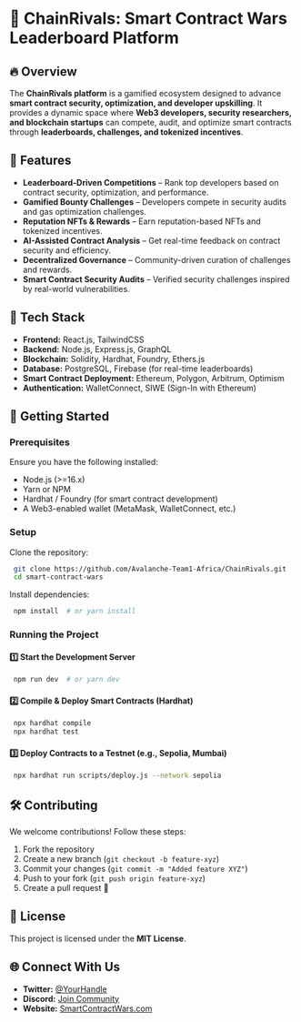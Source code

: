 # 🚀 ChainRivals: Smart Contract Wars Leaderboard Platform

## 🔥 Overview
The **ChainRivals platform** is a gamified ecosystem designed to advance **smart contract security, optimization, and developer upskilling**. It provides a dynamic space where **Web3 developers, security researchers, and blockchain startups** can compete, audit, and optimize smart contracts through **leaderboards, challenges, and tokenized incentives**.

## 🎯 Features
- **Leaderboard-Driven Competitions** – Rank top developers based on contract security, optimization, and performance.
- **Gamified Bounty Challenges** – Developers compete in security audits and gas optimization challenges.
- **Reputation NFTs & Rewards** – Earn reputation-based NFTs and tokenized incentives.
- **AI-Assisted Contract Analysis** – Get real-time feedback on contract security and efficiency.
- **Decentralized Governance** – Community-driven curation of challenges and rewards.
- **Smart Contract Security Audits** – Verified security challenges inspired by real-world vulnerabilities.

## 🔗 Tech Stack
- **Frontend:** React.js, TailwindCSS
- **Backend:** Node.js, Express.js, GraphQL
- **Blockchain:** Solidity, Hardhat, Foundry, Ethers.js
- **Database:** PostgreSQL, Firebase (for real-time leaderboards)
- **Smart Contract Deployment:** Ethereum, Polygon, Arbitrum, Optimism
- **Authentication:** WalletConnect, SIWE (Sign-In with Ethereum)

## 🚀 Getting Started

### Prerequisites
Ensure you have the following installed:
- Node.js (>=16.x)
- Yarn or NPM
- Hardhat / Foundry (for smart contract development)
- A Web3-enabled wallet (MetaMask, WalletConnect, etc.)

### Setup
Clone the repository:
```sh
 git clone https://github.com/Avalanche-Team1-Africa/ChainRivals.git
 cd smart-contract-wars
```

Install dependencies:
```sh
 npm install  # or yarn install
```

### Running the Project
#### 1️⃣ Start the Development Server
```sh
 npm run dev  # or yarn dev
```

#### 2️⃣ Compile & Deploy Smart Contracts (Hardhat)
```sh
 npx hardhat compile
 npx hardhat test
```

#### 3️⃣ Deploy Contracts to a Testnet (e.g., Sepolia, Mumbai)
```sh
 npx hardhat run scripts/deploy.js --network sepolia
```

## 🛠 Contributing
We welcome contributions! Follow these steps:
1. Fork the repository
2. Create a new branch (`git checkout -b feature-xyz`)
3. Commit your changes (`git commit -m "Added feature XYZ"`)
4. Push to your fork (`git push origin feature-xyz`)
5. Create a pull request 🚀

## 📜 License
This project is licensed under the **MIT License**.

## 🌐 Connect With Us
- **Twitter:** [@YourHandle](https://twitter.com/YourHandle)
- **Discord:** [Join Community](https://discord.gg/your-link)
- **Website:** [SmartContractWars.com](https://smartcontractwars.com)
